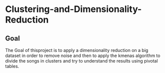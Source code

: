 # Clustering-and-Dimensionality-Reduction
 
 ## Goal

The Goal of thisproject is to apply a dimensionality reduction on a big dataset in order to remove noise and then to apply the kmenas algorithm to divide the songs in clusters  and try to understand the results using pivotal tables.
